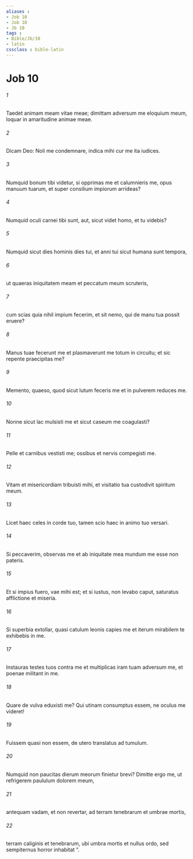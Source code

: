 ```yaml
---
aliases : 
- Job 10
- Job 10
- Jb 10
tags : 
- Bible/Jb/10
- latin
cssclass : bible-latin
---
```


# Job 10

###### 1
Taedet animam meam vitae meae; dimittam adversum me eloquium meum, loquar in amaritudine animae meae.
###### 2
Dicam Deo: Noli me condemnare, indica mihi cur me ita iudices.
###### 3
Numquid bonum tibi videtur, si opprimas me et calumnieris me, opus manuum tuarum, et super consilium impiorum arrideas?
###### 4
Numquid oculi carnei tibi sunt, aut, sicut videt homo, et tu videbis? 
###### 5
Numquid sicut dies hominis dies tui, et anni tui sicut humana sunt tempora,
###### 6
ut quaeras iniquitatem meam et peccatum meum scruteris,
###### 7
cum scias quia nihil impium fecerim, et sit nemo, qui de manu tua possit eruere?
###### 8
Manus tuae fecerunt me et plasmaverunt me totum in circuitu; et sic repente praecipitas me?
###### 9
Memento, quaeso, quod sicut lutum feceris me et in pulverem reduces me.
###### 10
Nonne sicut lac mulsisti me et sicut caseum me coagulasti?
###### 11
Pelle et carnibus vestisti me; ossibus et nervis compegisti me.
###### 12
Vitam et misericordiam tribuisti mihi, et visitatio tua custodivit spiritum meum.
###### 13
Licet haec celes in corde tuo, tamen scio haec in animo tuo versari.
###### 14
Si peccaverim, observas me et ab iniquitate mea mundum me esse non pateris.
###### 15
Et si impius fuero, vae mihi est; et si iustus, non levabo caput, saturatus afflictione et miseria.
###### 16
Si superbia extollar, quasi catulum leonis capies me et iterum mirabilem te exhibebis in me.
###### 17
Instauras testes tuos contra me et multiplicas iram tuam adversum me, et poenae militant in me.
###### 18
Quare de vulva eduxisti me? Qui utinam consumptus essem, ne oculus me videret!
###### 19
Fuissem quasi non essem, de utero translatus ad tumulum.
###### 20
Numquid non paucitas dierum meorum finietur brevi? Dimitte ergo me, ut refrigerem paululum dolorem meum,
###### 21
antequam vadam, et non revertar, ad terram tenebrarum et umbrae mortis,
###### 22
terram caliginis et tenebrarum, ubi umbra mortis et nullus ordo, sed sempiternus horror inhabitat ”.

